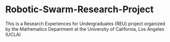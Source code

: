 # Robotic-Swarm-Research-Project
This is a Research Experiences for Undergraduates (REU) project organized by the Mathematics Department at the University of California, Los Angeles (UCLA)
